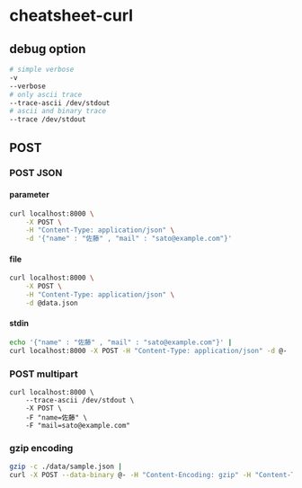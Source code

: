 # cheatsheet-curl

## debug option

```bash
# simple verbose
-v
--verbose
# only ascii trace
--trace-ascii /dev/stdout
# ascii and binary trace
--trace /dev/stdout
```

## POST

### POST JSON

#### parameter

```bash
curl localhost:8000 \
    -X POST \
    -H "Content-Type: application/json" \
    -d '{"name" : "佐藤" , "mail" : "sato@example.com"}'
```

#### file

```bash
curl localhost:8000 \
    -X POST \
    -H "Content-Type: application/json" \
    -d @data.json
```

#### stdin

```bash
echo '{"name" : "佐藤" , "mail" : "sato@example.com"}' |
curl localhost:8000 -X POST -H "Content-Type: application/json" -d @-
```

### POST multipart

```
curl localhost:8000 \
    --trace-ascii /dev/stdout \
    -X POST \
    -F "name=佐藤" \
    -F "mail=sato@example.com"
```

### gzip encoding

```bash
gzip -c ./data/sample.json |
curl -X POST --data-binary @- -H "Content-Encoding: gzip" -H "Content-Type: application/json" localhost:8000
```
